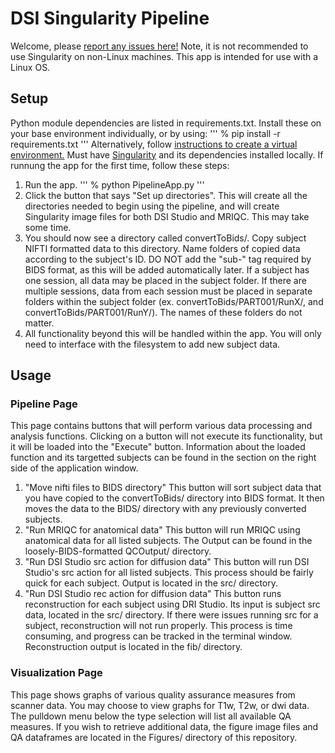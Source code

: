 # DSI Singularity Pipeline
Welcome, please [report any issues here!](https://github.com/CoAxLab/UGA-DSI-Pipeline/issues/new) Note, it is not recommended to use Singularity on non-Linux machines. This app is intended for use with a Linux OS.
## Setup
Python module dependencies are listed in requirements.txt. Install these on your base environment individually, or by using:
'''
% pip install -r requirements.txt
'''
Alternatively, follow [instructions to create a virtual environment.](https://docs.python.org/3/tutorial/venv.html#creating-virtual-environments)
Must have [Singularity](https://docs.sylabs.io/guides/latest/user-guide/quick_start.html) and its dependencies installed locally.
If runnung the app for the first time, follow these steps:
1. Run the app.
'''
% python PipelineApp.py
'''
2. Click the button that says "Set up directories". This will create all the directories needed to begin using the pipeline, and will create Singularity image files for both DSI Studio and MRIQC. This may take some time.
3. You should now see a directory called convertToBids/. Copy subject NIFTI formatted data to this directory. Name folders of copied data according to the subject's ID. DO NOT add the "sub-" tag required by BIDS format, as this will be added automatically later. If a subject has one session, all data may be placed in the subject folder. If there are multiple sessions, data from each session must be placed in separate folders within the subject folder (ex. convertToBids/PART001/RunX/, and convertToBids/PART001/RunY/). The names of these folders do not matter.
4. All functionality beyond this will be handled within the app. You will only need to interface with the filesystem to add new subject data.
## Usage
### Pipeline Page
This page contains buttons that will perform various data processing and analysis functions. Clicking on a button will not execute its functionality, but it will be loaded into the "Execute" button. Information about the loaded function and its targetted subjects can be found in the section on the right side of the application window.
1. "Move nifti files to BIDS directory"
This button will sort subject data that you have copied to the convertToBids/ directory into BIDS format. It then moves the data to the BIDS/ directory with any previously converted subjects.
2. "Run MRIQC for anatomical data"
This button will run MRIQC using anatomical data for all listed subjects. The Output can be found in the loosely-BIDS-formatted QCOutput/ directory.
3. "Run DSI Studio src action for diffusion data"
This button will run DSI Studio's src action for all listed subjects. This process should be fairly quick for each subject. Output is located in the src/ directory.
4. "Run DSI Studio rec action for diffusion data"
This button runs reconstruction for each subject using DRI Studio. Its input is subject src data, located in the src/ directory. If there were issues running src for a subject, reconstruction will not run properly. This process is time consuming, and progress can be tracked in the terminal window. Reconstruction output is located in the fib/ directory.
### Visualization Page
This page shows graphs of various quality assurance measures from scanner data. You may choose to view graphs for T1w, T2w, or dwi data. The pulldown menu below the type selection will list all available QA measures. If you wish to retrieve additional data, the figure image files and QA dataframes are located in the Figures/ directory of this repository.